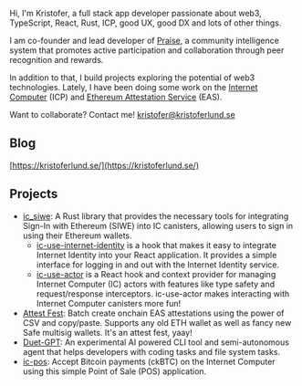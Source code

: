Hi, I'm Kristofer, a full stack app developer passionate about web3, TypeScript, React, Rust, ICP, good UX, good DX and lots of other things.

I am co-founder and lead developer of [Praise](https://givepraise.xyz/), a community intelligence system that promotes active participation and collaboration through peer recognition and rewards.

In addition to that, I build projects exploring the potential of web3 technologies. Lately, I have been doing some work on the [Internet Computer](https://internetcomputer.org/) (ICP) and [Ethereum Attestation Service](https://easscan.org/) (EAS).

Want to collaborate? Contact me! [kristofer@kristoferlund.se](mailto:kristofer@kristoferlund.se)

## Blog

[https://kristoferlund.se/](https://kristoferlund.se/)

## Projects

- [ic_siwe](https://github.com/kristoferlund/ic-siwe/tree/main/packages/ic_siwe): A Rust library that provides the necessary tools for integrating Sign-In with Ethereum (SIWE) into IC canisters, allowing users to sign in using their Ethereum wallets.
  - [ic-use-internet-identity](https://github.com/kristoferlund/ic-use-internet-identity) is a hook that makes it easy to integrate Internet Identity into your React application. It provides a simple interface for logging in and out with the Internet Identity service.
  - [ic-use-actor](https://github.com/kristoferlund/ic-use-actor) is a React hook and context provider for managing Internet Computer (IC) actors with features like type safety and request/response interceptors. ic-use-actor makes interacting with Internet Computer canisters more fun!
- [Attest Fest](https://github.com/kristoferlund/attest-fest): Batch create onchain EAS attestations using the power of CSV and copy/paste. Supports any old ETH wallet as well as fancy new Safe multisig wallets. It's an attest fest, yaay!
- [Duet-GPT](https://github.com/kristoferlund/duet-gpt): An experimental AI powered CLI tool and semi-autonomous agent that helps developers with coding tasks and file system tasks.
- [ic-pos](https://github.com/kristoferlund/ic-pos): Accept Bitcoin payments (ckBTC) on the Internet Computer using this simple Point of Sale (POS) application.

<!--
**kristoferlund/kristoferlund** is a ✨ _special_ ✨ repository because its `README.md` (this file) appears on your GitHub profile.

Here are some ideas to get you started:

- 🔭 I’m currently working on ...
- 🌱 I’m currently learning ...
- 👯 I’m looking to collaborate on ...
- 🤔 I’m looking for help with ...
- 💬 Ask me about ...
- 📫 How to reach me: ...
- 😄 Pronouns: ...
- ⚡ Fun fact: ...
-->

